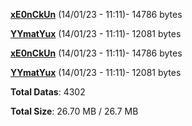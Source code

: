 [**xE0nCkUn**](/data/xE0nCkUn.txt) (14/01/23 - 11:11)- 14786 bytes

[**YYmatYux**](/data/YYmatYux.txt) (14/01/23 - 11:11)- 12081 bytes

[**xE0nCkUn**](/data/xE0nCkUn.txt) (14/01/23 - 11:11)- 14786 bytes

[**YYmatYux**](/data/YYmatYux.txt) (14/01/23 - 11:11)- 12081 bytes

**Total Datas**: 4302

**Total Size**: 26.70 MB / 26.7 MB
